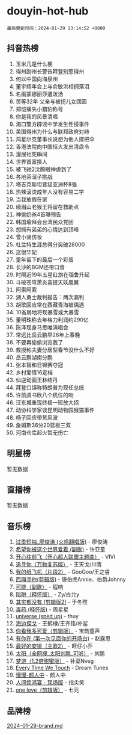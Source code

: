 # douyin-hot-hub

`最后更新时间：2024-01-29 13:14:52 +0800`

## 抖音热榜

1. 玉米几是什么梗
1. 得州副州长警告拜登别惹得州
1. 何以中国向海泉州
1. 董宇辉年会上与俞敏洪相拥落泪
1. 名画蒙娜丽莎遭泼汤
1. 苦等32年 父亲与被拐儿女团圆
1. 郑恺痛失小猎豹称号
1. 你是我的风景清唱
1. 海口警方辟谣中学发生性侵事件
1. 美国得州为什么与联邦政府对峙
1. 鸿星尔克董事长说想为他人撑把伞
1. 香港法院向中国恒大发出清盘令
1. 漫展社死瞬间
1. 世界首富换人
1. 被飞驰2沈腾眼神虐到了
1. 各地茶溜子挑战
1. 塔吉克斯坦晋级亚洲杯8强
1. 热辣滚烫成年人没有容易二字
1. 当我放假在家
1. 峨眉山老猴王将留在救助点
1. 神偷奶爸4首曝预告
1. 韩国瑜拜会台湾民众党团
1. 想拥有弟弟的心情达到顶峰
1. 曾小贤仿妆
1. 杜兰特生涯总得分突破28000
1. 这很华妃
1. 童年留下的最后一个彩蛋
1. 长沙的BGM还带口音
1. 时隔近19年五星红旗在瑙鲁升起
1. 斗破苍穹萧炎喜提天妖凰翼
1. 阿索阿索
1. 湖人勇士裁判报告：两次漏判
1. 胡歌回应常在西藏青海被偶遇
1. 10省局地将现暴雪或大暴雪
1. 董明珠称去年格力利润约290亿
1. 陈泽现身马思唯演唱会
1. 常远比岳云鹏早26年上春晚
1. 不要再偷偷浏览我了
1. 教授称夫妻分居型春节没什么不好
1. 岳云鹏湖南分鹏
1. 张本智和日锦赛夺冠
1. 乡村爱情16定档
1. 仙逆动画王林结丹
1. 拜登口误称特朗普为现任总统
1. 许凯虞书欣八个机位的吻
1. 汪东城重现终极一班放大招
1. 动协科学家谈昆明动物园猴猫事件
1. 杨子回应带货风波
1. 詹姆斯36分20篮板三双
1. 河南仓库起火暂无伤亡

## 明星榜

暂无数据

## 直播榜

暂无数据

## 音乐榜

1. [过季短袖_廖俊涛 (火鸡翻唱版)](https://sf6-cdn-tos.douyinstatic.com/obj/tos-cn-ve-2774/ogQVJl0tRBKxQgZji7YClFEBrVDeHpPTWfCZbQ) - 廖俊涛
1. [希望你被这个世界爱着 (副歌)](https://sf3-cdn-tos.douyinstatic.com/obj/tos-cn-ve-2774/oUHCmWQfZlE3QQBKBeD8rCFLpJzPgCpImhsxMt) - 许亚童
1. [开心往前飞（开心超人联盟主题曲）](https://sf86-cdn-tos.douyinstatic.com/obj/tos-cn-ve-2774/9d8fb7c82cf1421fb93a9fe925275e0a) - VIVI
1. [追寻你（万物复苏版）](https://sf3-cdn-tos.douyinstatic.com/obj/tos-cn-ve-2774/oYeAZJsbjIDit9APmBg8u6uDUQnHmoCf3gbo74) - 王天戈/川青
1. [我的纸飞机（片段2）](https://sf86-cdn-tos.douyinstatic.com/obj/tos-cn-ve-2774/oM2ZrKcg2CD5AeRB2gkeXOFB1IxAGJdZPazYHf) - GooGoo/王之睿
1. [西厢寻他(剪辑版)](https://sf86-cdn-tos.douyinstatic.com/obj/tos-cn-ve-2774/oUsAVfAQKlRNxEv5qxvIB8o5qmIWUcXbzJKJhw) - 唐伯虎Annie、伯爵Johnny
1. [可能（副歌）](https://sf86-cdn-tos.douyinstatic.com/obj/tos-cn-ve-2774/cde1731888894259b333569393c2fb51) - 程响
1. [陷阱（释怀版）](https://sf3-cdn-tos.douyinstatic.com/obj/tos-cn-ve-2774/oE8C21LeZrzKLDFfQYgMzx4GAIHageG5IzayY7) - Zy/白允y
1. [其实都没有 (剪辑版2)](https://sf3-cdn-tos.douyinstatic.com/obj/tos-cn-ve-2774/oEBNQenHZtBhxYjGgUDQk0BCHTigQafgFlbQ7k) - 于冬然
1. [毒药 (释怀版)](https://sf86-cdn-tos.douyinstatic.com/obj/tos-cn-ve-2774/oYILMEAzspdZBIzy4frJNB8ZHPHWAhiwowd4Ad) - 周星星
1. [universe (sped up)](https://sf86-cdn-tos.douyinstatic.com/obj/tos-cn-ve-2774/oIQnurQLDCsdYeegkM4CKuVb23MZBXtX6QB8bv) - thuy
1. [海边探戈](https://sf86-cdn-tos.douyinstatic.com/obj/tos-cn-ve-2774/os9gE0VQCGqt6VQkZDyBBYvfSDY0QFe3vVmubn) - 王鹤棣/王齐铭/朴鲨
1. [你看我多可爱（剪辑版）](https://sf86-cdn-tos.douyinstatic.com/obj/tos-cn-ve-2774/018d241ee66a4a189b2fa9ea2fe3363d) - 宝韵童声
1. [有你在 (第一次见面你的开场白)](https://sf6-cdn-tos.douyinstatic.com/obj/tos-cn-ve-2774/oAthrQ3ClJBfI57uBoFEgNDYtNCZ0TSYQQfxQ0) - 赵露思
1. [最好的安排（主歌2）](https://sf86-cdn-tos.douyinstatic.com/obj/tos-cn-ve-2774/oMMZX1DuHpMwgoDztBmZswgQnbCeeANZxBHkFY) - 旺仔小乔
1. [太阳（全网搜_太阳刘鹏_可听）](https://sf86-cdn-tos.douyinstatic.com/obj/tos-cn-ve-2774/ogWbyIQnlBFImVbeDocRdCIYtBHlbJXgfZMvgz) - 刘鹏
1. [梦游（1.2倍甜蜜版）](https://sf86-cdn-tos.douyinstatic.com/obj/tos-cn-ve-2774/o4gyAUm8hwufoEABmwVIiQtHsFuGzAEEWtNMzo) - 补菜Nveg
1. [Every Time We Touch](https://sf86-cdn-tos.douyinstatic.com/obj/tos-cn-ve-2774/ogN6lUKQeBBfEVhIOMikG1CcJjugxk1tztZyhP) - Dream Tunes
1. [慢慢-颜人中](https://sf86-cdn-tos.douyinstatic.com/obj/tos-cn-ve-2774/ocjHNfBXdBxQNC8ZGAeoLMFTUgtBg8bkExunDC) - 颜人中
1. [人间惊鸿宴 - 现场版](https://sf6-cdn-tos.douyinstatic.com/obj/tos-cn-ve-2774/osF4mrPePAf2Yv8Wfr5fATCHZwL5h1QiGQAKwz) - 指尖笑
1. [one love（剪辑版）](https://sf6-cdn-tos.douyinstatic.com/obj/tos-cn-ve-2774/o4utbbKzHedACBQ0bkG7ZBgUvDQzbBDnYd1f1k) - 七元

## 品牌榜

[2024-01-29-brand.md](2024-01-29-brand.md)

